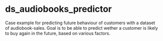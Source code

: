 # ds_audiobooks_predictor
Case example for predicting future behaviour of customers with a dataset of audiobook-sales. Goal is to be able to predict wether a customer is likely to buy again in the future, based on various factors.
